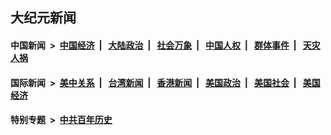 ## 大纪元新闻

#### 中国新闻 &nbsp;>&nbsp; [中国经济](indexes/ncid283/README.md?08031645) &nbsp;| &nbsp; [大陆政治](indexes/ncid277/README.md?08031645) &nbsp;| &nbsp; [社会万象](indexes/ncid282/README.md?08031645) &nbsp;| &nbsp; [中国人权](indexes/ncid278/README.md?08031645) &nbsp;| &nbsp; [群体事件](indexes/ncid279/README.md?08031645) &nbsp;| &nbsp; [天灾人祸](indexes/ncid280/README.md?08031645)

#### 国际新闻 &nbsp;>&nbsp; [美中关系](indexes/nf1412576/README.md?08031645) &nbsp;| &nbsp; [台湾新闻](indexes/ncid1349361/README.md?08031645) &nbsp;| &nbsp; [香港新闻](indexes/ncid1349362/README.md?08031645) &nbsp;| &nbsp; [美国政治](indexes/ncid1078159/README.md?08031645) &nbsp;| &nbsp; [美国社会](indexes/ncid1078160/README.md?08031645) &nbsp;| &nbsp; [美国经济](indexes/ncid1078158/README.md?08031645)

#### 特别专题 &nbsp;>&nbsp; [中共百年历史](https://github.com/easy2view/epoch-special/blob/master/README.md?08031645)  
